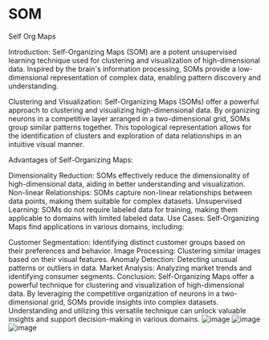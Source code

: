 # SOM
 Self Org Maps 
 
 Introduction:
Self-Organizing Maps (SOM) are a potent unsupervised learning technique used for clustering and visualization of high-dimensional data. Inspired by the brain's information processing, SOMs provide a low-dimensional representation of complex data, enabling pattern discovery and understanding.

Clustering and Visualization:
Self-Organizing Maps (SOMs) offer a powerful approach to clustering and visualizing high-dimensional data. By organizing neurons in a competitive layer arranged in a two-dimensional grid, SOMs group similar patterns together. This topological representation allows for the identification of clusters and exploration of data relationships in an intuitive visual manner.

Advantages of Self-Organizing Maps:

Dimensionality Reduction: SOMs effectively reduce the dimensionality of high-dimensional data, aiding in better understanding and visualization.
Non-linear Relationships: SOMs capture non-linear relationships between data points, making them suitable for complex datasets.
Unsupervised Learning: SOMs do not require labeled data for training, making them applicable to domains with limited labeled data.
Use Cases:
Self-Organizing Maps find applications in various domains, including:

Customer Segmentation: Identifying distinct customer groups based on their preferences and behavior.
Image Processing: Clustering similar images based on their visual features.
Anomaly Detection: Detecting unusual patterns or outliers in data.
Market Analysis: Analyzing market trends and identifying consumer segments.
Conclusion:
Self-Organizing Maps offer a powerful technique for clustering and visualization of high-dimensional data. By leveraging the competitive organization of neurons in a two-dimensional grid, SOMs provide insights into complex datasets. Understanding and utilizing this versatile technique can unlock valuable insights and support decision-making in various domains.
![image](https://github.com/Atharvakarekar/SOM/assets/91048746/1d6de64f-6cb2-47ec-895c-a1c9a5d5ef9d)
![image](https://github.com/Atharvakarekar/SOM/assets/91048746/e3d118c7-63b0-4ca4-9796-a3c25150b0ec)
![image](https://github.com/Atharvakarekar/SOM/assets/91048746/0151e119-ebf8-42e0-9063-2cd9e22276c5)

